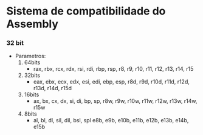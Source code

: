 # Sistema de compatibilidade do Assembly

### 32 bit

- Parametros:
	1. 64bits
		- rax, rbx, rcx, rdx, rsi, rdi, rbp, rsp, r8, r9, r10, r11, r12, r13, r14, r15
	2. 32bits
		- eax, ebx, ecx, edx, esi, edi, ebp, esp, r8d, r9d, r10d, r11d, r12d, r13d, r14d, r15d
	3. 16bits
		- ax, bx, cx, dx, si, di, bp, sp, r8w, r9w, r10w, r11w, r12w, r13w, r14w, r15w
	4. 8bits
		- al, bl, dl, sil, dil, bsl, spl e8b, e9b, e10b, e11b, e12b, e13b, e14b, e15b
